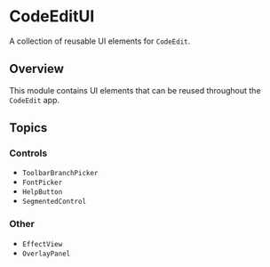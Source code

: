 # CodeEditUI

A collection of reusable UI elements for `CodeEdit`.

## Overview

This module contains UI elements that can be reused throughout the `CodeEdit` app.

## Topics

### Controls

- ``ToolbarBranchPicker``
- ``FontPicker``
- ``HelpButton``
- ``SegmentedControl``

### Other

- ``EffectView``
- ``OverlayPanel``
